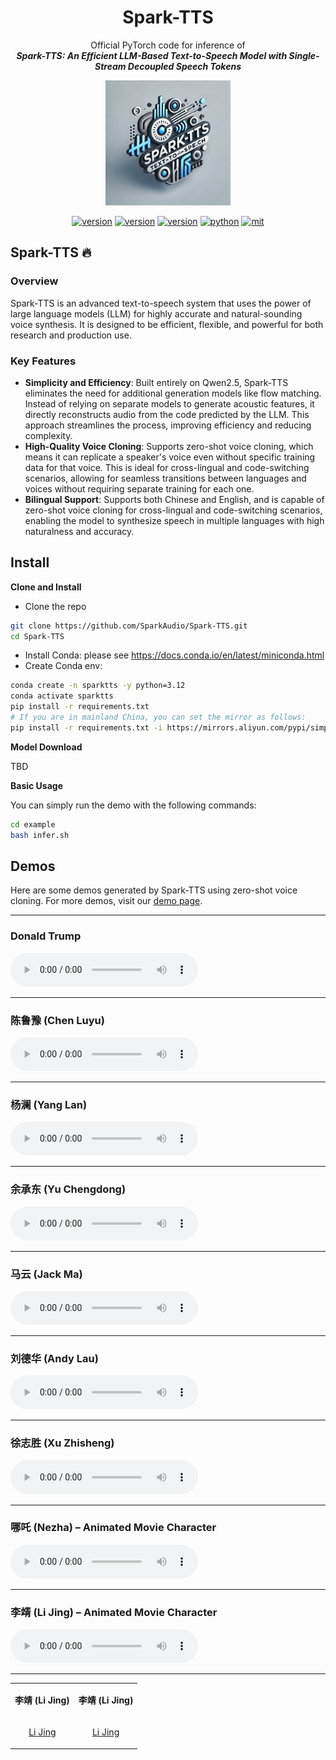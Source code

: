 <div align="center">
    <h1>
    Spark-TTS
    </h1>
    <p>
    Official PyTorch code for inference of <br>
    <b><em>Spark-TTS: An Efficient LLM-Based Text-to-Speech Model with Single-Stream Decoupled Speech Tokens</em></b>
    </p>
    <p>
    <img src="src/logo.webp" alt="Spark-TTS Logo" style="width: 200px; height: 200px;">
    </p>
    <p>
    </p>
    <a href="https://spark-tts.github.io/"><img src="https://img.shields.io/badge/Demo-Page-lightgrey" alt="version"></a>
    <a href="https://github.com/SparkAudio/Spark-TTS"><img src="https://img.shields.io/badge/Platform-linux-lightgrey" alt="version"></a>
    <a href="https://github.com/SparkAudio/Spark-TTS"><img src="https://img.shields.io/badge/Python-3.12.2-orange" alt="version"></a>
    <a href="https://github.com/SparkAudio/Spark-TTS"><img src="https://img.shields.io/badge/PyTorch-2.5.1-brightgreen" alt="python"></a>
    <a href="https://github.com/SparkAudio/Spark-TTS"><img src="https://img.shields.io/badge/License-Apache%202.0-blue.svg" alt="mit"></a>
</div>


## Spark-TTS 🔥

### Overview

Spark-TTS is an advanced text-to-speech system that uses the power of large language models (LLM) for highly accurate and natural-sounding voice synthesis. It is designed to be efficient, flexible, and powerful for both research and production use.

### Key Features

- **Simplicity and Efficiency**: Built entirely on Qwen2.5, Spark-TTS eliminates the need for additional generation models like flow matching. Instead of relying on separate models to generate acoustic features, it directly reconstructs audio from the code predicted by the LLM. This approach streamlines the process, improving efficiency and reducing complexity.
- **High-Quality Voice Cloning**: Supports zero-shot voice cloning, which means it can replicate a speaker's voice even without specific training data for that voice. This is ideal for cross-lingual and code-switching scenarios, allowing for seamless transitions between languages and voices without requiring separate training for each one.
- **Bilingual Support**: Supports both Chinese and English, and is capable of zero-shot voice cloning for cross-lingual and code-switching scenarios, enabling the model to synthesize speech in multiple languages with high naturalness and accuracy.

## Install
**Clone and Install**

- Clone the repo
``` sh
git clone https://github.com/SparkAudio/Spark-TTS.git
cd Spark-TTS
```

- Install Conda: please see https://docs.conda.io/en/latest/miniconda.html
- Create Conda env:

``` sh
conda create -n sparktts -y python=3.12
conda activate sparktts
pip install -r requirements.txt
# If you are in mainland China, you can set the mirror as follows:
pip install -r requirements.txt -i https://mirrors.aliyun.com/pypi/simple/ --trusted-host=mirrors.aliyun.com
```

**Model Download**

TBD

**Basic Usage**

You can simply run the demo with the following commands:
``` sh
cd example
bash infer.sh
```

## **Demos**

Here are some demos generated by Spark-TTS using zero-shot voice cloning. For more demos, visit our [demo page](https://spark-tts.github.io/).

---

### **Donald Trump**

<audio controls>
  <source src="src/demos/trump/trump_en.wav" type="audio/wav">
  Your browser does not support the audio element.
</audio>

---

### **陈鲁豫 (Chen Luyu)**

<audio controls>
  <source src="src/demos/鲁豫/luyu_zh.wav" type="audio/wav">
  Your browser does not support the audio element.
</audio>

---

### **杨澜 (Yang Lan)**

<audio controls>
  <source src="src/demos/杨澜/yanglan_zh.wav" type="audio/wav">
  Your browser does not support the audio element.
</audio>

---

### **余承东 (Yu Chengdong)**

<audio controls>
  <source src="src/demos/余承东/yuchengdong_zh.wav" type="audio/wav">
  Your browser does not support the audio element.
</audio>

---

### **马云 (Jack Ma)**

<audio controls>
  <source src="src/demos/马云/mayun_zh.wav" type="audio/wav">
  Your browser does not support the audio element.
</audio>

---

### **刘德华 (Andy Lau)**

<audio controls>
  <source src="src/demos/刘德华/dehua_zh.wav" type="audio/wav">
  Your browser does not support the audio element.
</audio>

---

### **徐志胜 (Xu Zhisheng)**

<audio controls>
  <source src="src/demos/徐志胜/zhisheng_zh.wav" type="audio/wav">
  Your browser does not support the audio element.
</audio>

---

### **哪吒 (Nezha)** – Animated Movie Character

<audio controls>
  <source src="src/demos/哪吒/nezhai_zh.wav" type="audio/wav">
  Your browser does not support the audio element.
</audio>

---

### **李靖 (Li Jing)** – Animated Movie Character

<audio controls>
  <source src="src/demos/李靖/lijing_zh.wav" type="audio/wav">
  Your browser does not support the audio element.
</audio>

---



<table>
<tr>
<td align="center">

**李靖 (Li Jing)**

</td>
<td align="center">

**李靖 (Li Jing)**

</td>
</tr>
<tr>
<td align="center">

[Li Jing](https://raw.githubusercontent.com/SparkAudio/Spark-TTS/refs/heads/main/src/demos/%E6%9D%8E%E9%9D%96/lijing_zh.webm)

</td>
<td align="center">

[Li Jing](src/demos/李靖/lijing_zh.webm)

</td>
</tr>
</table>
